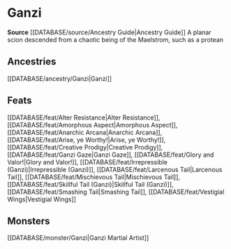 ﻿---
id: '339'
name: Ganzi
rarity: Common
rus_type_level: null
source: '[[DATABASE/source/Ancestry Guide|Ancestry Guide]]'
trait:
- Ganzi
type: Trait

---
# Ganzi

**Source** [[DATABASE/source/Ancestry Guide|Ancestry Guide]] 
A planar scion descended from a chaotic being of the Maelstrom, such as a protean

## Ancestries

[[DATABASE/ancestry/Ganzi|Ganzi]]

## Feats

[[DATABASE/feat/Alter Resistance|Alter Resistance]], [[DATABASE/feat/Amorphous Aspect|Amorphous Aspect]], [[DATABASE/feat/Anarchic Arcana|Anarchic Arcana]], [[DATABASE/feat/Arise, ye Worthy!|Arise, ye Worthy!]], [[DATABASE/feat/Creative Prodigy|Creative Prodigy]], [[DATABASE/feat/Ganzi Gaze|Ganzi Gaze]], [[DATABASE/feat/Glory and Valor!|Glory and Valor!]], [[DATABASE/feat/Irrepressible (Ganzi)|Irrepressible (Ganzi)]], [[DATABASE/feat/Larcenous Tail|Larcenous Tail]], [[DATABASE/feat/Mischievous Tail|Mischievous Tail]], [[DATABASE/feat/Skillful Tail (Ganzi)|Skillful Tail (Ganzi)]], [[DATABASE/feat/Smashing Tail|Smashing Tail]], [[DATABASE/feat/Vestigial Wings|Vestigial Wings]]

## Monsters

[[DATABASE/monster/Ganzi|Ganzi Martial Artist]]